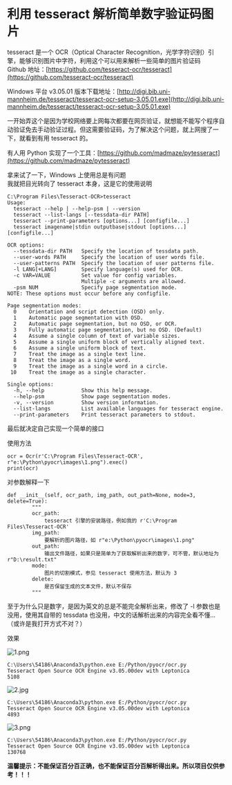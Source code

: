 # 利用 tesseract 解析简单数字验证码图片

tesseract 是一个 OCR（Optical Character Recognition，光学字符识别）引擎，能够识别图片中字符，利用这个可以用来解析一些简单的图片验证码  
Github 地址：[https://github.com/tesseract-ocr/tesseract](https://github.com/tesseract-ocr/tesseract)  

Windows 平台 v3.05.01 版本下载地址：[http://digi.bib.uni-mannheim.de/tesseract/tesseract-ocr-setup-3.05.01.exe](http://digi.bib.uni-mannheim.de/tesseract/tesseract-ocr-setup-3.05.01.exe)  

一开始弄这个是因为学校网络要上网每次都要在网页验证，就想能不能写个程序自动验证免去手动验证过程。但这需要验证码，为了解决这个问题，就上网搜了一下，就看到有用 tesseract 的。  

有人用 Python 实现了一个工具：[https://github.com/madmaze/pytesseract](https://github.com/madmaze/pytesseract)  

拿来试了一下，Windows 上使用总是有问题  
我就把目光转向了 tesseract 本身，这是它的使用说明  
```
C:\Program Files\Tesseract-OCR>tesseract
Usage:
  tesseract --help | --help-psm | --version
  tesseract --list-langs [--tessdata-dir PATH]
  tesseract --print-parameters [options...] [configfile...]
  tesseract imagename|stdin outputbase|stdout [options...] [configfile...]

OCR options:
  --tessdata-dir PATH   Specify the location of tessdata path.
  --user-words PATH     Specify the location of user words file.
  --user-patterns PATH  Specify the location of user patterns file.
  -l LANG[+LANG]        Specify language(s) used for OCR.
  -c VAR=VALUE          Set value for config variables.
                        Multiple -c arguments are allowed.
  -psm NUM              Specify page segmentation mode.
NOTE: These options must occur before any configfile.

Page segmentation modes:
  0    Orientation and script detection (OSD) only.
  1    Automatic page segmentation with OSD.
  2    Automatic page segmentation, but no OSD, or OCR.
  3    Fully automatic page segmentation, but no OSD. (Default)
  4    Assume a single column of text of variable sizes.
  5    Assume a single uniform block of vertically aligned text.
  6    Assume a single uniform block of text.
  7    Treat the image as a single text line.
  8    Treat the image as a single word.
  9    Treat the image as a single word in a circle.
 10    Treat the image as a single character.

Single options:
  -h, --help            Show this help message.
  --help-psm            Show page segmentation modes.
  -v, --version         Show version information.
  --list-langs          List available languages for tesseract engine.
  --print-parameters    Print tesseract parameters to stdout.
```  

最后就决定自己实现一个简单的接口  

使用方法
```
ocr = Ocr(r'C:\Program Files\Tesseract-OCR', r"e:\Python\pyocr\images\1.png").exec()
print(ocr)
```
对参数解释一下  
```
def __init__(self, ocr_path, img_path, out_path=None, mode=3, delete=True):
        """
        ocr_path: 
			tesseract 引擎的安装路径，例如我的 r'C:\Program Files\Tesseract-OCR'
        img_path: 
			要解析的图片路径，如 r"e:\Python\pyocr\images\1.png"
        out_path: 
			输出文件路径，如果只是简单为了获取解析出来的数字，可不管，默认地址为 r"D:\result.txt"
        mode: 
			图片的切割模式，参见 tesseract 使用方法，默认为 3
        delete: 
			是否保留生成的文本文件，默认不保存
        """
```  

至于为什么只是数字，是因为英文的总是不能完全解析出来，修改了 -l 参数也是没用，使用其自带的 tessdata 也没用，中文的话解析出来的内容完全看不懂...  （或许是我打开方式不对？）  

效果  

![1.png](https://github.com/chenjiandongx/pyocr/blob/master/images/1.png)
```
C:\Users\54186\Anaconda3\python.exe E:/Python/pyocr/ocr.py
Tesseract Open Source OCR Engine v3.05.00dev with Leptonica
5108
```

![2.jpg](https://github.com/chenjiandongx/pyocr/blob/master/images/2.jpg)
```
C:\Users\54186\Anaconda3\python.exe E:/Python/pyocr/ocr.py
Tesseract Open Source OCR Engine v3.05.00dev with Leptonica
4893
```

![3.png](https://github.com/chenjiandongx/pyocr/blob/master/images/3.png)
```
C:\Users\54186\Anaconda3\python.exe E:/Python/pyocr/ocr.py
Tesseract Open Source OCR Engine v3.05.00dev with Leptonica
130768
```  

**温馨提示：不能保证百分百正确，也不能保证百分百解析得出来。所以项目仅供参考！！！**
